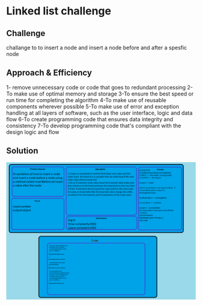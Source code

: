 # Linked list challenge
## Challenge

challange to to insert a node and insert a node before and after a spesfic node 

## Approach & Efficiency
1- remove unnecessary code or code that goes to redundant processing
2-To make use of optimal memory and storage
3-To ensure the best speed or run time for completing the algorithm
4-To make use of reusable components wherever possible
5-To make use of error and exception handling at all layers of software, such as the user interface, logic and data flow
6-To create programming code that ensures data integrity and consistency
7-To develop programming code that's compliant with the design logic and flow

## Solution
![reverse](assets/linked-list.png)
